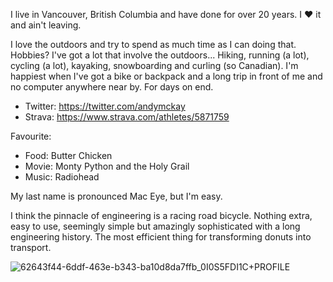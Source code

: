 I live in Vancouver, British Columbia and have done for over 20 years. I :heart: it and ain't leaving.

I love the outdoors and try to spend as much time as I can doing that. Hobbies? I've got a lot that involve the outdoors... Hiking, running (a lot), cycling (a lot), kayaking, snowboarding and curling (so Canadian). I'm happiest when I've got a bike or backpack and a long trip in front of me and no computer anywhere near by. For days on end.

* Twitter: https://twitter.com/andymckay
* Strava: https://www.strava.com/athletes/5871759

Favourite:
* Food: Butter Chicken
* Movie: Monty Python and the Holy Grail
* Music: Radiohead

My last name is pronounced Mac Eye, but I'm easy.

I think the pinnacle of engineering is a racing road bicycle. Nothing extra, easy to use, seemingly simple but amazingly sophisticated with a long engineering history. The most efficient thing for transforming donuts into transport.

![62643f44-6ddf-463e-b343-ba10d8da7ffb_0I0S5FDI1C+PROFILE](https://user-images.githubusercontent.com/74699/196241324-c709cc6f-1c92-4812-b342-a66290b49646.png)
